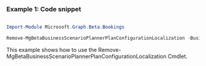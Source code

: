 ### Example 1: Code snippet

```powershell

Import-Module Microsoft.Graph.Beta.Bookings

Remove-MgBetaBusinessScenarioPlannerPlanConfigurationLocalization -BusinessScenarioId $businessScenarioId -PlannerPlanConfigurationLocalizationId $plannerPlanConfigurationLocalizationId

```
This example shows how to use the Remove-MgBetaBusinessScenarioPlannerPlanConfigurationLocalization Cmdlet.

